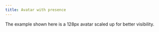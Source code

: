 ```yaml
---
title: Avatar with presence
---
```


The example shown here is a 128px avatar scaled up for better visibility.
